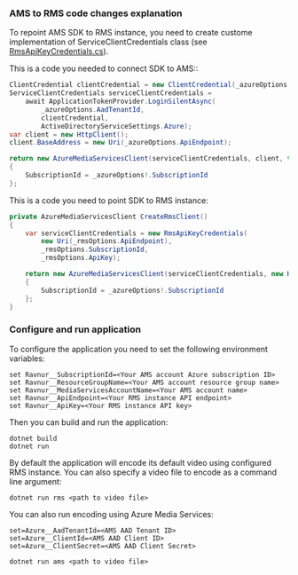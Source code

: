 
### AMS to RMS code changes explanation

To repoint AMS SDK to RMS instance, you need to create custome implementation of ServiceClientCredentials class (see [RmsApiKeyCredentials.cs](RmsApiKeyTokenCredentials.cs)).

This is a code you needed to connect SDK to AMS::

```csharp
ClientCredential clientCredential = new ClientCredential(_azureOptions.ClientId, _azureOptions.ClientSecret);
ServiceClientCredentials serviceClientCredentials =
    await ApplicationTokenProvider.LoginSilentAsync(
        _azureOptions.AadTenantId,
        clientCredential,
        ActiveDirectoryServiceSettings.Azure);
var client = new HttpClient();
client.BaseAddress = new Uri(_azureOptions.ApiEndpoint);

return new AzureMediaServicesClient(serviceClientCredentials, client, true)
{
    SubscriptionId = _azureOptions!.SubscriptionId
};
```

This is a code you need to point SDK to RMS instance:

```csharp
private AzureMediaServicesClient CreateRmsClient()
{
    var serviceClientCredentials = new RmsApiKeyCredentials(
        new Uri(_rmsOptions.ApiEndpoint),
        _rmsOptions.SubscriptionId,
        _rmsOptions.ApiKey);

    return new AzureMediaServicesClient(serviceClientCredentials, new HttpClient(), true)
    {
        SubscriptionId = _azureOptions!.SubscriptionId
    };
}
```

### Configure and run application

To configure the application you need to set the following environment variables:

```
set Ravnur__SubscriptionId=<Your AMS account Azure subscription ID>
set Ravnur__ResourceGroupName=<Your AMS account resource group name>
set Ravnur__MediaServicesAccountName=<Your AMS account name>
set Ravnur__ApiEndpoint=<Your RMS instance API endpoint>
set Ravnur__ApiKey=<Your RMS instance API key>
```

Then you can build and run the application:

```
dotnet build
dotnet run
```

By default the application will encode its default video using configured RMS instance.
You can also specify a video file to encode as a command line argument:

```
dotnet run rms <path to video file>
```

You can also run encoding using Azure Media Services:

```
set=Azure__AadTenantId=<AMS AAD Tenant ID>
set=Azure__ClientId=<AMS AAD Client ID>
set=Azure__ClientSecret=<AMS AAD Client Secret>

dotnet run ams <path to video file>
```